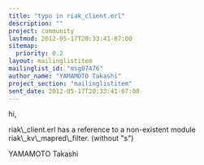 ```yaml
---
title: "typo in riak_client.erl"
description: ""
project: community
lastmod: 2012-05-17T20:33:41-07:00
sitemap:
  priority: 0.2
layout: mailinglistitem
mailinglist_id: "msg07476"
author_name: "YAMAMOTO Takashi"
project_section: "mailinglistitem"
sent_date: 2012-05-17T20:33:41-07:00
---
```



hi,

riak\\_client.erl has a reference to a non-existent module riak\\_kv\\_mapred\\_filter.
(without "s")

YAMAMOTO Takashi

